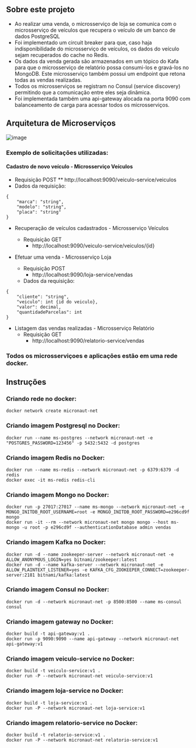 ## Sobre este projeto

* Ao realizar uma venda, o microsserviço de loja se comunica com o microsserviço de veículos que recupera o veículo de um banco de dados PostgreSQL
* Foi implementado um circuit breaker para que, caso haja indisponibilidade do microsserviço de veículos, os dados do veículo sejam recuperados do cache no Redis.
* Os dados da venda gerada são armazenados em um tópico do Kafa para que o microsserviço de relatório possa consumi-los e gravá-los no MongoDB. Este microsserviço também possui um endpoint que retona todas as vendas realizadas.
* Todos os microsserviços se registram no Consul (service discovery) permitindo que a comunicação entre eles seja dinâmica.
* Foi implementada também uma api-gateway alocada na porta 9090 com balanceamento de carga para acessar todos os microsserviços.

## Arquitetura de Microserviços

![image](https://user-images.githubusercontent.com/59898958/138009488-ee7427b5-b824-41c2-adf4-084954ded4de.png)

### Exemplo de solicitações utilizadas:

#### Cadastro de novo veículo - Microsserviço Veículos
* Requisição POST
	** http://localhost:9090/veiculo-service/veiculos
* Dados da requisição:
```
{
	"marca": "string",
	"modelo": "string",
	"placa": "string"
}
```

* Recuperação de veículos cadastrados - Microsserviço Veículos
	- Requisição GET
		- http://localhost:9090/veiculo-service/veiculos/{id}

* Efetuar uma venda - Microsserviço Loja
	- Requisição POST
		- http://localhost:9090/loja-service/vendas
	- Dados da requisição:
```
{
	"cliente": "string",
	"veiculo": int {id do veiculo},
	"valor": decimal,
	"quantidadeParcelas": int
}
```

* Listagem das vendas realizadas - Microsserviço Relatório
	- Requisição GET
		- http://localhost:9090/relatorio-service/vendas

### Todos os microsserviçoes e aplicações estão em uma rede docker.

## Instruções

### Criando rede no docker:

```
docker network create micronaut-net
```

### Criando imagem Postgresql no Docker:

```
docker run --name ms-postgres --network micronaut-net -e "POSTGRES_PASSWORD=123456" -p 5432:5432 -d postgres
```

### Criando imagem Redis no Docker:

```
docker run --name ms-redis --network micronaut-net -p 6379:6379 -d redis
docker exec -it ms-redis redis-cli
```

### Criando imagem Mongo no Docker:

```
docker run -p 27017:27017 --name ms-mongo --network micronaut-net -e MONGO_INITDB_ROOT_USERNAME=root -e MONGO_INITDB_ROOT_PASSWORD=e296cd9f mongo
docker run -it --rm --network micronaut-net mongo mongo --host ms-mongo -u root -p e296cd9f --authenticationDatabase admin vendas
```

### Criando imagem Kafka no Docker:

```
docker run -d --name zookeeper-server --network micronaut-net -e ALLOW_ANONYMOUS_LOGIN=yes bitnami/zookeeper:latest
docker run -d --name kafka-server --network micronaut-net -e ALLOW_PLAINTEXT_LISTENER=yes -e KAFKA_CFG_ZOOKEEPER_CONNECT=zookeeper-server:2181 bitnami/kafka:latest
```

### Criando imagem Consul no Docker:

```
docker run -d --network micronaut-net -p 8500:8500 --name ms-consul consul
```

### Criando imagem gateway no Docker:

```
docker build -t api-gateway:v1 .
docker run -p 9090:9090 --name api-gateway --network micronaut-net api-gateway:v1
```

### Criando imagem veiculo-service no Docker:

```
docker build -t veiculo-service:v1 .
docker run -P --network micronaut-net veiculo-service:v1
```

### Criando imagem loja-service no Docker:

```
docker build -t loja-service:v1 .
docker run -P --network micronaut-net loja-service:v1
```

### Criando imagem relatorio-service no Docker:

```
docker build -t relatorio-service:v1 .
docker run -P --network micronaut-net relatorio-service:v1
```
